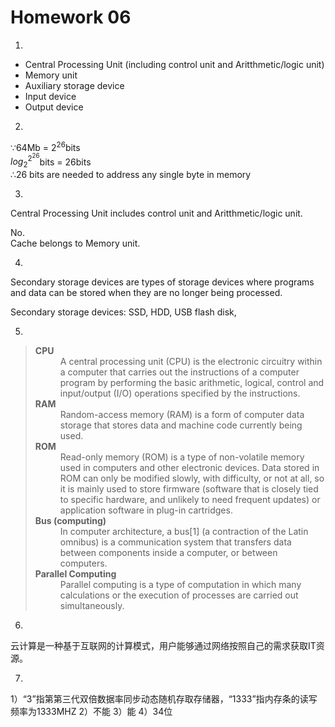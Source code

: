 # Homework 06

1.
* Central Processing Unit (including control unit and Aritthmetic/logic unit)
* Memory unit
* Auxiliary storage device
* Input device
* Output device

2.
$\because$64Mb = $2^{26}$bits  
$log_{2}^{2^{26}}$bits = 26bits  
$\therefore$26 bits are
needed to address any single byte in memory

3.
Central Processing Unit includes control unit and Aritthmetic/logic unit.

No.  
Cache belongs to Memory unit.

4.
Secondary storage devices are types of storage devices where programs and data can be stored when they are no longer being processed.

Secondary storage devices: SSD, HDD, USB flash disk, 

5.
><dl>
><dt><strong>CPU</strong></dt>
><dd>A central processing unit (CPU) is the electronic circuitry within a computer that carries out the instructions of a computer program by performing the basic arithmetic, logical, control and input/output (I/O) operations specified by the instructions.</dd>
><dt><strong>RAM</strong></dt>
><dd>Random-access memory (RAM) is a form of computer data storage that stores data and machine code currently being used.</dd>
><dt><strong>ROM</strong></dt>
><dd>Read-only memory (ROM) is a type of non-volatile memory used in computers and other electronic devices. Data stored in ROM can only be modified slowly, with difficulty, or not at all, so it is mainly used to store firmware (software that is closely tied to specific hardware, and unlikely to need frequent updates) or application software in plug-in cartridges.</dd>
><dt><strong>Bus (computing)</strong></dt>
><dd>In computer architecture, a bus[1] (a contraction of the Latin omnibus) is a communication system that transfers data between components inside a computer, or between computers. </dd>
><dt><strong>Parallel Computing</strong></dt>
><dd>Parallel computing is a type of computation in which many calculations or the execution of processes are carried out simultaneously.</dd>
></dl>

6.  
云计算是一种基于互联网的计算模式，用户能够通过网络按照自己的需求获取IT资源。

7.  
1）“3”指第第三代双倍数据率同步动态随机存取存储器，“1333”指内存条的读写频率为1333MHZ
2）不能
3）能
4）34位